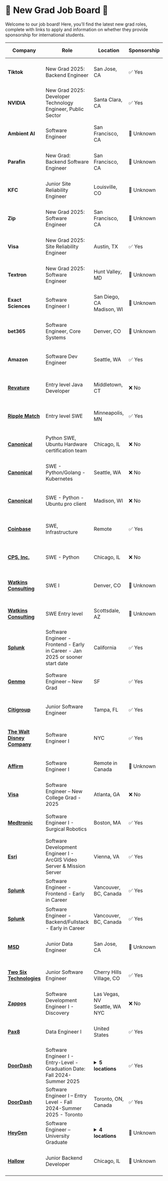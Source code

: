 # 🎉 New Grad Job Board 🎉

Welcome to our job board! Here, you’ll find the latest new grad roles, complete with links to apply and information on whether they provide sponsorship for international students.

| Company | Role | Location | Sponsorship | Application | Date Posted |
| ------- | ---- | -------- | ----------- | ----------- | ----------- |
| **Tiktok** | New Grad 2025: Backend Engineer | San Jose, CA | ✅ Yes | [<img src="https://i.imgur.com/w6lyvuC.png" width="84" alt="Apply">](http://redirect.cvrve.me/d0d84915971db2e9d921?utm_source=cvrve) | Nov 07 |
| **NVIDIA** | New Grad 2025: Developer Technology Engineer, Public Sector | Santa Clara, CA | ✅ Yes | [<img src="https://i.imgur.com/w6lyvuC.png" width="84" alt="Apply">](http://redirect.cvrve.me/8dba49bd70e8fb267fbf?utm_source=cvrve) | Nov 07 |
| **Ambient AI** | Software Engineer | San Francisco, CA | 🛂 Unknown | [<img src="https://i.imgur.com/w6lyvuC.png" width="84" alt="Apply">](http://redirect.cvrve.me/9f2e3a539bd574335f93?utm_source=cvrve) | Nov 07 |
| **Parafin** | New Grad: Backend Software Engineer | San Francisco, CA | 🛂 Unknown | [<img src="https://i.imgur.com/w6lyvuC.png" width="84" alt="Apply">](http://redirect.cvrve.me/dd86667918be80360a93?utm_source=cvrve) | Nov 06 |
| **KFC** | Junior Site Reliability Engineer | Louisville, CO | 🛂 Unknown | [<img src="https://i.imgur.com/w6lyvuC.png" width="84" alt="Apply">](http://redirect.cvrve.me/b56f173fcc52f8375a22?utm_source=cvrve) | Nov 06 |
| **Zip** | New Grad 2025: Software Engineer | San Francisco, CA | 🛂 Unknown | [<img src="https://i.imgur.com/w6lyvuC.png" width="84" alt="Apply">](http://redirect.cvrve.me/93f8475397ff878a6360?utm_source=cvrve) | Nov 05 |
| **Visa** | New Grad 2025: Site Reliability Engineer | Austin, TX | ✅ Yes | [<img src="https://i.imgur.com/w6lyvuC.png" width="84" alt="Apply">](http://redirect.cvrve.me/9bce7aaea22f99bf4114?utm_source=cvrve) | Nov 05 |
| **Textron** | New Grad 2025: Software Engineer | Hunt Valley, MD | 🛂 Unknown | [<img src="https://i.imgur.com/w6lyvuC.png" width="84" alt="Apply">](http://redirect.cvrve.me/9d798950995af5bf0e0c?utm_source=cvrve) | Nov 05 |
| **Exact Sciences** | Software Engineer I | San Diego, CA<br>Madison, WI | 🛂 Unknown | [<img src="https://i.imgur.com/w6lyvuC.png" width="84" alt="Apply">](http://redirect.cvrve.me/d03bd17182e49b4467dd?utm_source=cvrve) | Nov 05 |
| **bet365** | Software Engineer, Core Systems | Denver, CO | 🛂 Unknown | [<img src="https://i.imgur.com/w6lyvuC.png" width="84" alt="Apply">](http://redirect.cvrve.me/0d821aa40ef122a706a6?utm_source=cvrve) | Nov 05 |
| **Amazon** | Software Dev Engineer | Seattle, WA | ✅ Yes | [<img src="https://i.imgur.com/w6lyvuC.png" width="84" alt="Apply">](http://redirect.cvrve.me/eb66411b34449e7c378d?utm_source=cvrve) | Nov 05 |
| **[Revature](https://www.revature.com/entry-level-software-engineer?utm_source=linkedin&sourcedBy=BalaLP)** | Entry level Java Developer | Middletown, CT | ❌ No | [<img src="https://i.imgur.com/w6lyvuC.png" width="84" alt="Apply">](https://www.revature.com/entry-level-software-engineer?utm_source=linkedin&sourcedBy=BalaLP) | Nov 4 |
| **[Ripple Match](https://job-boards.greenhouse.io/ripplematchinterns/jobs/7714978002?gh_src=56c1cc942us)** | Entry level SWE | Minneapolis, MN | ✅ Yes | [<img src="https://i.imgur.com/w6lyvuC.png" width="84" alt="Apply">](https://job-boards.greenhouse.io/ripplematchinterns/jobs/7714978002?gh_src=56c1cc942us) | Nov 4 |
| **[Canonical](https://boards.greenhouse.io/canonicaljobs/jobs/6203551?gh_src=8e4832c41us)** | Python SWE, Ubuntu Hardware certification team | Chicago, IL | ❌ No | [<img src="https://i.imgur.com/w6lyvuC.png" width="84" alt="Apply">](https://boards.greenhouse.io/canonicaljobs/jobs/6203551?gh_src=8e4832c41us) | Nov 4 |
| **[Canonical](https://boards.greenhouse.io/canonicaljobs/jobs/6289471?gh_src=04f3e23f1us)** | SWE - Python/Golang - Kubernetes | Seattle, WA | ❌ No | [<img src="https://i.imgur.com/w6lyvuC.png" width="84" alt="Apply">](https://boards.greenhouse.io/canonicaljobs/jobs/6289471?gh_src=04f3e23f1us) | Nov 4 |
| **[Canonical](https://boards.greenhouse.io/canonicaljobs/jobs/6224195?gh_src=719590ea1us)** | SWE - Python - Ubuntu pro client | Madison, WI | ❌ No | [<img src="https://i.imgur.com/w6lyvuC.png" width="84" alt="Apply">](https://boards.greenhouse.io/canonicaljobs/jobs/6224195?gh_src=719590ea1us) | Nov 4 |
| **[Coinbase](https://www.coinbase.com/careers/positions/6367223?gh_jid=6367223&gh_src=20687b321us&source=LinkedIn)** | SWE, Infrastructure | Remote | ✅ Yes | [<img src="https://i.imgur.com/w6lyvuC.png" width="84" alt="Apply">](https://www.coinbase.com/careers/positions/6367223?gh_jid=6367223&gh_src=20687b321us&source=LinkedIn) | Nov 4 |
| **[CPS, Inc.](https://www.linkedin.com/jobs/search/?currentJobId=3797954932&f_E=2&f_TPR=r86400&geoId=103644278&keywords=software%20engineer&origin=JOB_SEARCH_PAGE_KEYWORD_AUTOCOMPLETE&refresh=true&sortBy=R)** | SWE - Python | Chicago, IL | ❌ No | [<img src="https://i.imgur.com/w6lyvuC.png" width="84" alt="Apply">](https://www.linkedin.com/jobs/search/?currentJobId=3797954932&f_E=2&f_TPR=r86400&geoId=103644278&keywords=software%20engineer&origin=JOB_SEARCH_PAGE_KEYWORD_AUTOCOMPLETE&refresh=true&sortBy=R) | Nov 4 |
| **[Watkins Consulting](https://app.dover.com/apply/watkins-consulting/ffd4c2a7-1cc8-4af4-bb8a-5e1895452264?rs=42706078)** | SWE I | Denver, CO | 🛂 Unknown | [<img src="https://i.imgur.com/w6lyvuC.png" width="84" alt="Apply">](https://app.dover.com/apply/watkins-consulting/ffd4c2a7-1cc8-4af4-bb8a-5e1895452264?rs=42706078) | Nov 4 |
| **[Watkins Consulting](https://careers-gdms.icims.com/jobs/64396/job?utm_source=indeed_integration&iis=Job+Board&iisn=Indeed&indeed-apply-token=73a2d2b2a8d6d5c0a62696875eaebd669103652d3f0c2cd5445d3e66b1592b0f&mobile=false&width=1355&height=500&bga=true&needsRedirect=false&jan1offset=-360&jun1offset=-300)** | SWE Entry level | Scottsdale, AZ | 🛂 Unknown | [<img src="https://i.imgur.com/w6lyvuC.png" width="84" alt="Apply">](https://careers-gdms.icims.com/jobs/64396/job?utm_source=indeed_integration&iis=Job+Board&iisn=Indeed&indeed-apply-token=73a2d2b2a8d6d5c0a62696875eaebd669103652d3f0c2cd5445d3e66b1592b0f&mobile=false&width=1355&height=500&bga=true&needsRedirect=false&jan1offset=-360&jun1offset=-300) | Nov 4 |
| **[Splunk](https://simplify.jobs/c/Splunk)** | Software Engineer - Frontend - Early in Career - Jan 2025 or sooner start date | California | ✅ Yes | [<img src="https://i.imgur.com/w6lyvuC.png" width="84" alt="Apply">](https://jobs.jobvite.com/splunk-careers/job/omQMufwc?nl=1&fr=false&utm_source=Simplify&ref=Simplify) | Nov 4 |
| **[Genmo](https://simplify.jobs/c/Genmo)** | Software Engineer – New Grad | SF | ✅ Yes | [<img src="https://i.imgur.com/w6lyvuC.png" width="84" alt="Apply">](https://jobs.ashbyhq.com/genmo/9b5477f4-97af-4aaa-b855-910c982ce191/application?utm_source=Simplify&ref=Simplify) | Nov 4 |
| **[Citigroup](https://simplify.jobs/c/5fdb14b0-be2f-4141-8255-f61325f9e0c2)** | Junior Software Engineer | Tampa, FL | ✅ Yes | [<img src="https://i.imgur.com/w6lyvuC.png" width="84" alt="Apply">](https://citi.wd5.myworkdayjobs.com/en-US/2/job/Tampa-Florida-United-States/Junior-Software-Engineer_24799343?utm_source=Simplify&ref=Simplify) | Nov 4 |
| **[The Walt Disney Company](https://simplify.jobs/c/Disney)** | Software Engineer I | NYC | ✅ Yes | [<img src="https://i.imgur.com/w6lyvuC.png" width="84" alt="Apply">](https://disney.wd5.myworkdayjobs.com/en-US/disneycareer/job/New-York-NY-USA/Software-Engineer-I_10104819?utm_source=Simplify&ref=Simplify) | Nov 1 |
| **[Affirm](https://simplify.jobs/c/Affirm)** | Software Engineer I | Remote in Canada | 🛂 Unknown | [<img src="https://i.imgur.com/w6lyvuC.png" width="84" alt="Apply">](https://job-boards.greenhouse.io/affirm/jobs/6255596003?utm_source=Simplify&ref=Simplify) | Nov 1 |
| **[Visa](https://simplify.jobs/c/Visa)** | Software Engineer – New College Grad - 2025 | Atlanta, GA | ❌ No | [<img src="https://i.imgur.com/w6lyvuC.png" width="84" alt="Apply">](https://jobs.smartrecruiters.com/Visa/744000024173085?utm_source=Simplify&ref=Simplify) | Nov 1 |
| **[Medtronic](https://simplify.jobs/c/9b240811-be36-4b51-8f40-6973a27e1f62)** | Software Engineer I - Surgical Robotics | Boston, MA | ✅ Yes | [<img src="https://i.imgur.com/w6lyvuC.png" width="84" alt="Apply">](https://medtronic.wd1.myworkdayjobs.com/MedtronicCareers/job/Boston-Massachusetts-United-States-of-America/Software-Engineer-I---Surgical-Robotics_R12242-2?utm_source=Simplify&ref=Simplify) | Oct 31 |
| **[Esri](https://simplify.jobs/c/3bc7a09e-e5f1-45e8-b26b-1d3c77588a00)** | Software Development Engineer I - ArcGIS Video Server & Mission Server | Vienna, VA | ✅ Yes | [<img src="https://i.imgur.com/w6lyvuC.png" width="84" alt="Apply">](https://www.esri.com/careers/4543245007?gh_jid=4543245007&utm_source=Simplify&ref=Simplify) | Oct 31 |
| **[Splunk](https://simplify.jobs/c/Splunk)** | Software Engineer - Frontend - Early in Career | Vancouver, BC, Canada | ✅ Yes | [<img src="https://i.imgur.com/w6lyvuC.png" width="84" alt="Apply">](https://jobs.jobvite.com/splunk-careers/job/oXmLufwi?nl=1&fr=false&utm_source=Simplify&ref=Simplify) | Oct 30 |
| **[Splunk](https://simplify.jobs/c/Splunk)** | Software Engineer - Backend/Fullstack - Early in Career | Vancouver, BC, Canada | ✅ Yes | [<img src="https://i.imgur.com/w6lyvuC.png" width="84" alt="Apply">](https://jobs.jobvite.com/splunk-careers/job/oxpLufwV?nl=1&fr=false&utm_source=Simplify&ref=Simplify) | Oct 30 |
| **[MSD](https://simplify.jobs/c/175953b9-17d1-4a2f-b0af-b77706477183)** | Junior Data Engineer | San Jose, CA | 🛂 Unknown | [<img src="https://i.imgur.com/w6lyvuC.png" width="84" alt="Apply">](https://msd.wd5.myworkdayjobs.com/en-US/SearchJobs/job/CRI---San-Jose---San-Jose-City-Place/Junior-Data-Engineer_R317497?utm_source=Simplify&ref=Simplify) | Oct 30 |
| **[Two Six Technologies](https://simplify.jobs/c/Two-Six-Technologies)** | Junior Software Engineer | Cherry Hills Village, CO | ✅ Yes | [<img src="https://i.imgur.com/w6lyvuC.png" width="84" alt="Apply">](https://job-boards.greenhouse.io/twosixtechnologies/jobs/5367134004?utm_source=Simplify&ref=Simplify) | Oct 30 |
| **[Zappos](https://simplify.jobs/c/a6570f4d-f873-454f-be46-9267de8d387b)** | Software Development Engineer I - Discovery | Las Vegas, NV</br>Seattle, WA</br>NYC | ❌ No | <a href="https://zappos.wd1.myworkdayjobs.com/en-US/Zappos/job/Las-Vegas-Office/Software-Development-Engineer-II--Discovery_JR596?utm_source=Simplify&ref=Simplify"><img src="https://i.imgur.com/w6lyvuC.png" width="84" alt="Apply"></a> | Oct 25 |
| **[Pax8](https://simplify.jobs/c/Pax8)** | Data Engineer I | United States | ✅ Yes | <a href="https://www.pax8.com/en-us/careers/job-openings?gh_jid=5360073004&utm_source=Simplify&ref=Simplify"><img src="https://i.imgur.com/w6lyvuC.png" width="84" alt="Apply"></a> | Oct 25 |
| **[DoorDash](https://simplify.jobs/c/DoorDash)** | Software Engineer I - Entry-Level - Graduation Date: Fall 2024-Summer 2025 | <details><summary>**5 locations**</summary>Seattle, WA</br>SF</br>LA</br>NYC</br>Sunnyvale, CA</details> | ✅ Yes | <a href="https://boards.greenhouse.io/doordashusa/jobs/6330949?utm_source=Simplify&ref=Simplify"><img src="https://i.imgur.com/w6lyvuC.png" width="84" alt="Apply"></a> | Oct 24 |
| **[DoorDash](https://simplify.jobs/c/DoorDash)** | Software Engineer I – Entry Level - Fall 2024-Summer 2025 - Toronto | Toronto, ON, Canada | ✅ Yes | <a href="https://boards.greenhouse.io/doordashcanada/jobs/6346397?utm_source=Simplify&ref=Simplify"><img src="https://i.imgur.com/w6lyvuC.png" width="84" alt="Apply"></a> | Oct 24 |
| **[HeyGen](https://simplify.jobs/c/HeyGen)** | Software Engineer – University Graduate | <details><summary>**4 locations**</summary>Palo Alto, CA</br>Toronto, ON, Canada</br>SF</br>LA</details> | 🛂 Unknown | <a href="https://job-boards.greenhouse.io/heygen/jobs/4546885007?utm_source=Simplify&ref=Simplify"><img src="https://i.imgur.com/w6lyvuC.png" width="84" alt="Apply"></a> | Oct 22 |
| **[Hallow](https://simplify.jobs/c/Hallow)** | Junior Backend Developer | Chicago, IL | 🛂 Unknown | <a href="https://jobs.lever.co/hallow/e14361be-5685-48a9-a537-b44a80f10829/apply?utm_source=Simplify&ref=Simplify"><img src="https://i.imgur.com/w6lyvuC.png" width="84" alt="Apply"></a> | Oct 22 |
